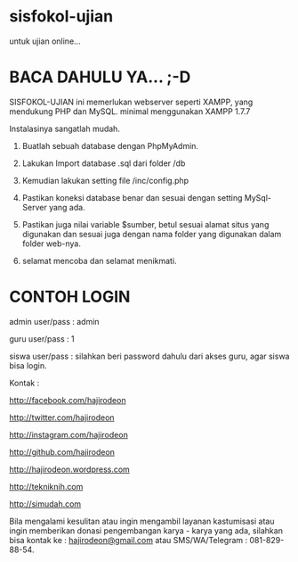 # sisfokol-ujian
untuk ujian online...


BACA DAHULU YA... ;-D
======================

SISFOKOL-UJIAN ini memerlukan webserver seperti XAMPP, yang mendukung PHP dan MySQL.
minimal menggunakan XAMPP 1.7.7 


Instalasinya sangatlah mudah.
1. Buatlah sebuah database dengan PhpMyAdmin.
2. Lakukan Import database .sql dari folder /db
3. Kemudian lakukan setting file /inc/config.php 
4. Pastikan koneksi database benar dan sesuai dengan setting MySql-Server yang ada.
5. Pastikan juga nilai variable $sumber, betul sesuai alamat situs yang digunakan 
	dan sesuai juga dengan nama folder yang digunakan dalam folder web-nya.

6. selamat mencoba dan selamat menikmati.




CONTOH LOGIN
==============

admin
	user/pass : admin

guru 
	user/pass : 1
	
siswa
	user/pass : silahkan beri password dahulu dari akses guru, agar siswa bisa login.
	













Kontak :

http://facebook.com/hajirodeon

http://twitter.com/hajirodeon

http://instagram.com/hajirodeon

http://github.com/hajirodeon

http://hajirodeon.wordpress.com

http://tekniknih.com

http://simudah.com

Bila mengalami kesulitan atau ingin mengambil layanan kastumisasi atau ingin memberikan donasi pengembangan karya - karya yang ada, silahkan bisa kontak ke : hajirodeon@gmail.com atau SMS/WA/Telegram : 081-829-88-54.





